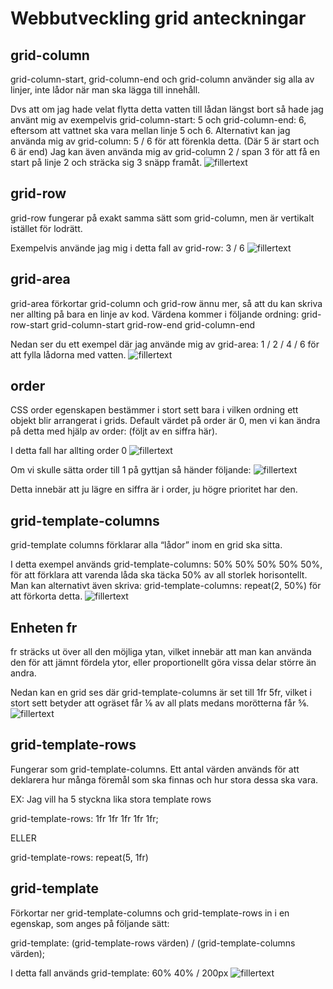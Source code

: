 # Webbutveckling grid anteckningar


## grid-column
grid-column-start, grid-column-end och grid-column använder sig alla av linjer, inte lådor när man ska lägga till innehåll.

Dvs att om jag hade velat flytta detta vatten till lådan längst bort så hade jag använt mig av exempelvis grid-column-start: 5 och grid-column-end: 6, eftersom att vattnet ska vara mellan linje 5 och 6.
Alternativt kan jag använda mig av grid-column: 5 / 6 för att förenkla detta. 
(Där 5 är start och 6 är end)
Jag kan även använda mig av grid-column 2 / span 3 för att få en start på linje 2 och sträcka sig 3 snäpp framåt.
![fillertext](./assets/gridpic1.png)
## grid-row
grid-row fungerar på exakt samma sätt som grid-column, men är vertikalt istället för lodrätt.

Exempelvis använde jag mig i detta fall av grid-row: 3 / 6
![fillertext](./assets/gridpic2.png)



## grid-area
grid-area förkortar grid-column och grid-row ännu mer, så att du kan skriva ner allting på bara en linje av kod. Värdena kommer i följande ordning:
grid-row-start
grid-column-start
grid-row-end
grid-column-end

Nedan ser du ett exempel där jag använde mig av grid-area: 1 / 2 / 4 / 6 för att fylla lådorna med vatten. 
![fillertext](./assets/gridpic3.png)

## order
CSS order egenskapen bestämmer i stort sett bara i vilken ordning ett objekt blir arrangerat i grids. Default värdet på order är 0, men vi kan ändra på detta med hjälp av order: (följt av en siffra här).

I detta fall har allting order 0
![fillertext](./assets/gridpic4.png)

Om vi skulle sätta order till 1 på gyttjan så händer följande:
![fillertext](./assets/gridpic5.png)

Detta innebär att ju lägre en siffra är i order, ju högre prioritet har den.









## grid-template-columns
grid-template columns förklarar alla “lådor” inom en grid ska sitta.

I detta exempel används grid-template-columns: 50% 50% 50% 50% 50%, för att förklara att varenda låda ska täcka 50% av all storlek horisontellt. Man kan alternativt även skriva:
grid-template-columns: repeat(2, 50%) för att förkorta detta.
![fillertext](./assets/gridpic6.png)


## Enheten fr
fr sträcks ut över all den möjliga ytan, vilket innebär att man kan använda den för att jämnt fördela ytor, eller proportionellt göra vissa delar större än andra.


Nedan kan en grid ses där grid-template-columns är set till 1fr 5fr, vilket i stort sett betyder att ogräset får ⅙ av all plats medans morötterna får ⅚. 
![fillertext](./assets/gridpic7.png)

## grid-template-rows
Fungerar som grid-template-columns. Ett antal värden används för att deklarera hur många föremål som ska finnas och hur stora dessa ska vara.

EX: Jag vill ha 5 styckna lika stora template rows

grid-template-rows: 1fr 1fr 1fr 1fr 1fr; 

ELLER

grid-template-rows: repeat(5, 1fr)


## grid-template
Förkortar ner grid-template-columns och grid-template-rows in i en egenskap, som anges på följande sätt:

grid-template: (grid-template-rows värden) / (grid-template-columns värden);

I detta fall används grid-template: 60% 40% / 200px
![fillertext](./assets/gridpic8.png)


